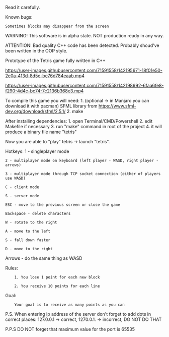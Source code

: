 Read it carefully.

Known bugs:

    Sometimes blocks may disappear from the screen

WARNING!
This software is in alpha state. NOT production ready in any way. 

ATTENTION!
Bad quality C++ code has been detected. Probably shoud've been written in the OOP style.

Prototype of the Tetris game fully written in C++


https://user-images.githubusercontent.com/71591558/142195671-18f01e50-2e0a-413d-8d5e-be76d784eaab.mp4


https://user-images.githubusercontent.com/71591558/142198992-6faa6fe8-f290-4d4c-bc74-7c2136b368e3.mp4


To compile this game you will need:
    1. (optional -> in Manjaro you can download it with pacman) SFML library from https://www.sfml-dev.org/download/sfml/2.5.1/
    2. make

After installing dependencies:
    1. open Terminal/CMD/Powershell
    2. edit Makefile if necessary
    3. run "make" command in root of the project
    4. it will produce a binary file name "tetris"

Now you are able to "play" tetris -> launch "tetris".

Hotkeys:
    1 - singleplayer mode
   
    2 - multiplayer mode on keyboard (left player - WASD, right player - arrows)
   
    3 - multiplayer mode through TCP socket connection (either of players use WASD)
   
    C - client mode
   
    S - server mode
   
    ESC - move to the previous screen or close the game
   
    Backspace - delete characters
   
    W - rotate to the right
   
    A - move to the left
   
    S - fall down faster
   
    D - move to the right
   
   Arrows - do the same thing as WASD
   
Rules:

        1. You lose 1 point for each new block
        
        2. You receive 10 points for each line

Goal:

        Your goal is to receive as many points as you can
  
P.S. When entering ip address of the server don't forget to add dots in correct places: 127.0.0.1 -> correct, 1270.0.1. -> incorrect, DO NOT DO THAT

P.P.S DO NOT forget that maximum value for the port is 65535
